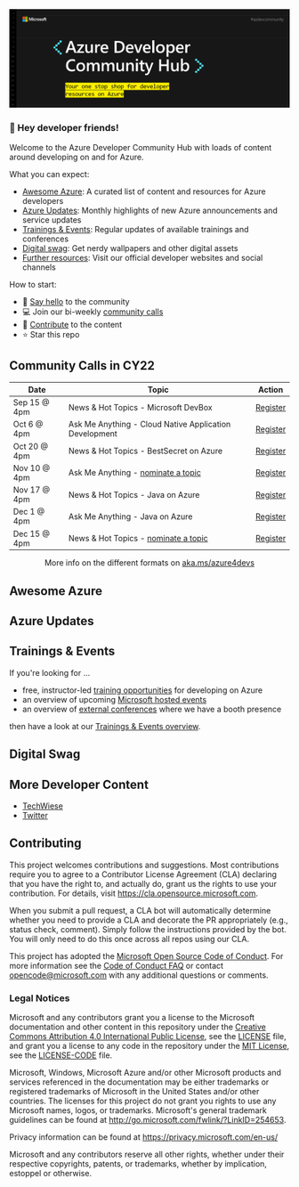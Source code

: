 
<img src="./assets/azure_developer_community_hub.png">


### :mega: Hey developer friends!
Welcome to the Azure Developer Community Hub with loads of content around developing on and for Azure.

What you can expect:
- [Awesome Azure](./README.md#awesome-azure): A curated list of content and resources for Azure developers
- [Azure Updates](./README.md#azure-updates): Monthly highlights of new Azure announcements and service updates 
- [Trainings & Events](./README.md#trainings--events): Regular updates of available trainings and conferences
- [Digital swag](./README.md#digital-swag): Get nerdy wallpapers and other digital assets
- [Further resources](./README.md#more-developer-content): Visit our official developer websites and social channels  
  
How to start:
- 👋 [Say hello](https://github.com/Azure/dev-community/discussions/categories/say-hello) to the community
- 💻 Join our bi-weekly [community calls](./README.md#community-calls-in-cy22)
- 🚀 [Contribute](./README.md#contributing) to the content
- ⭐ Star this repo
  


## Community Calls in CY22

<div align="center">

| Date   | Topic                                 | Action |   
|--------|---------------------------------------|--------------|
| Sep 15 @ 4pm | News & Hot Topics - Microsoft DevBox | [Register](https://mktoevents.com/Microsoft+Event/358221/157-GQE-382)         |   
| Oct 6 @ 4pm | Ask Me Anything - Cloud Native Application Development  |  [Register](https://mktoevents.com/Microsoft+Event/358196/157-GQE-382)             |   
|  Oct 20 @ 4pm  | News & Hot Topics - BestSecret on Azure  | [Register](https://mktoevents.com/Microsoft+Event/358245/157-GQE-382) |   
|  Nov 10 @ 4pm  | Ask Me Anything - [nominate a topic](https://github.com/Azure/dev-community/discussions/4)  | [Register](https://mktoevents.com/Microsoft+Event/358367/157-GQE-382) |   
|  Nov 17 @ 4pm  | News & Hot Topics - Java on Azure  | [Register](https://mktoevents.com/Microsoft+Event/358294/157-GQE-382) |   
|  Dec 1 @ 4pm  | Ask Me Anything - Java on Azure | [Register](https://mktoevents.com/Microsoft+Event/358350/157-GQE-382) |
|  Dec 15 @ 4pm  | News & Hot Topics - [nominate a topic](https://github.com/Azure/dev-community/discussions/5)  | [Register](https://mktoevents.com/Microsoft+Event/358070/157-GQE-382) |   

More info on the different formats on [aka.ms/azure4devs](https://aka.ms/azure4devs)

</div>

## Awesome Azure

## Azure Updates

## Trainings & Events

If you're looking for ... 
- free, instructor-led [training opportunities](./trainings_and_events.md#virtual-training-events) for developing on Azure
- an overview of upcoming [Microsoft hosted events](./trainings_and_events.md#microsoft-hosted)
- an overview of [external conferences](./trainings_and_events.md#conferences) where we have a booth presence

then have a look at our [Trainings & Events overview](./trainings_and_events.md).


## Digital Swag


## More Developer Content
* [TechWiese](https://aka.ms/techwiese)
* [Twitter](https://twitter.com/msdev_de)



## Contributing

This project welcomes contributions and suggestions.  Most contributions require you to agree to a
Contributor License Agreement (CLA) declaring that you have the right to, and actually do, grant us
the rights to use your contribution. For details, visit https://cla.opensource.microsoft.com.

When you submit a pull request, a CLA bot will automatically determine whether you need to provide
a CLA and decorate the PR appropriately (e.g., status check, comment). Simply follow the instructions
provided by the bot. You will only need to do this once across all repos using our CLA.

This project has adopted the [Microsoft Open Source Code of Conduct](https://opensource.microsoft.com/codeofconduct/).
For more information see the [Code of Conduct FAQ](https://opensource.microsoft.com/codeofconduct/faq/) or
contact [opencode@microsoft.com](mailto:opencode@microsoft.com) with any additional questions or comments.

### Legal Notices

Microsoft and any contributors grant you a license to the Microsoft documentation and other content
in this repository under the [Creative Commons Attribution 4.0 International Public License](https://creativecommons.org/licenses/by/4.0/legalcode),
see the [LICENSE](LICENSE) file, and grant you a license to any code in the repository under the [MIT License](https://opensource.org/licenses/MIT), see the
[LICENSE-CODE](LICENSE-CODE) file.

Microsoft, Windows, Microsoft Azure and/or other Microsoft products and services referenced in the documentation
may be either trademarks or registered trademarks of Microsoft in the United States and/or other countries.
The licenses for this project do not grant you rights to use any Microsoft names, logos, or trademarks.
Microsoft's general trademark guidelines can be found at http://go.microsoft.com/fwlink/?LinkID=254653.

Privacy information can be found at https://privacy.microsoft.com/en-us/

Microsoft and any contributors reserve all other rights, whether under their respective copyrights, patents,
or trademarks, whether by implication, estoppel or otherwise.
